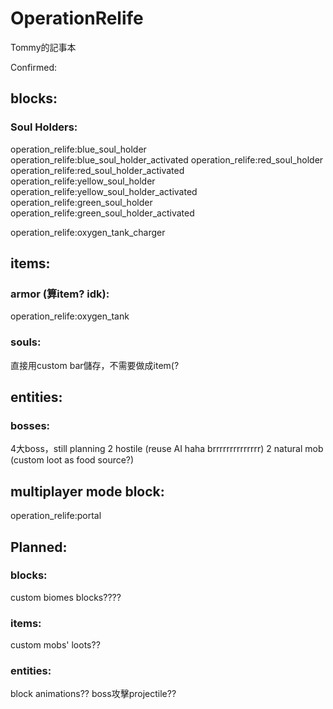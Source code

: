 # OperationRelife

Tommy的記事本

Confirmed:

## blocks:

### Soul Holders:
operation_relife:blue_soul_holder
operation_relife:blue_soul_holder_activated
operation_relife:red_soul_holder
operation_relife:red_soul_holder_activated
operation_relife:yellow_soul_holder
operation_relife:yellow_soul_holder_activated
operation_relife:green_soul_holder
operation_relife:green_soul_holder_activated

operation_relife:oxygen_tank_charger

## items:

### armor (算item? idk):
operation_relife:oxygen_tank

### souls:
直接用custom bar儲存，不需要做成item(?

## entities:

 ### bosses:
4大boss，still planning
2 hostile (reuse AI haha brrrrrrrrrrrrrr)
2 natural mob (custom loot as food source?)

## multiplayer mode block:

operation_relife:portal


## Planned:

 ### blocks:

custom biomes blocks????

###  items:

custom mobs' loots??

 ### entities:

block animations??
boss攻擊projectile??
